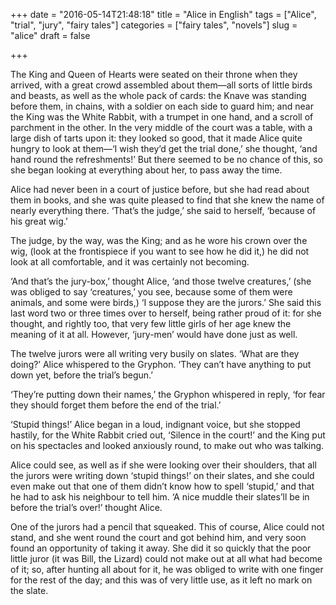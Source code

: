 +++
date = "2016-05-14T21:48:18"
title = "Alice in English"
tags = ["Alice", "trial", "jury", "fairy tales"]
categories = ["fairy tales", "novels"]
slug = "alice"
draft = false

+++

The King and Queen of Hearts were seated on their throne when they arrived, with a great crowd assembled about them—all sorts of little birds and beasts, as well as the whole pack of cards: the Knave was standing before them, in chains, with a soldier on each side to guard him; and near the King was the White Rabbit, with a trumpet in one hand, and a scroll of parchment in the other. In the very middle of the court was a table, with a large dish of tarts upon it: they looked so good, that it made Alice quite hungry to look at them—‘I wish they’d get the trial done,’ she thought, ‘and hand round the refreshments!’ But there seemed to be no chance of this, so she began looking at everything about her, to pass away the time.


Alice had never been in a court of justice before, but she had read about them in books, and she was quite pleased to find that she knew the name of nearly everything there. ‘That’s the judge,’ she said to herself, ‘because of his great wig.’

The judge, by the way, was the King; and as he wore his crown over the wig, (look at the frontispiece if you want to see how he did it,) he did not look at all comfortable, and it was certainly not becoming.

‘And that’s the jury-box,’ thought Alice, ‘and those twelve creatures,’ (she was obliged to say ‘creatures,’ you see, because some of them were animals, and some were birds,) ‘I suppose they are the jurors.’ She said this last word two or three times over to herself, being rather proud of it: for she thought, and rightly too, that very few little girls of her age knew the meaning of it at all. However, ‘jury-men’ would have done just as well.

The twelve jurors were all writing very busily on slates. ‘What are they doing?’ Alice whispered to the Gryphon. ‘They can’t have anything to put down yet, before the trial’s begun.’

‘They’re putting down their names,’ the Gryphon whispered in reply, ‘for fear they should forget them before the end of the trial.’

‘Stupid things!’ Alice began in a loud, indignant voice, but she stopped hastily, for the White Rabbit cried out, ‘Silence in the court!’ and the King put on his spectacles and looked anxiously round, to make out who was talking.


Alice could see, as well as if she were looking over their shoulders, that all the jurors were writing down ‘stupid things!’ on their slates, and she could even make out that one of them didn’t know how to spell ‘stupid,’ and that he had to ask his neighbour to tell him. ‘A nice muddle their slates’ll be in before the trial’s over!’ thought Alice.

One of the jurors had a pencil that squeaked. This of course, Alice could not stand, and she went round the court and got behind him, and very soon found an opportunity of taking it away. She did it so quickly that the poor little juror (it was Bill, the Lizard) could not make out at all what had become of it; so, after hunting all about for it, he was obliged to write with one finger for the rest of the day; and this was of very little use, as it left no mark on the slate. 
